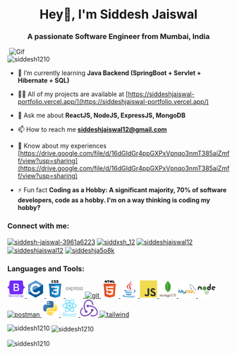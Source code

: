 <h1 align="center">Hey👋, I'm Siddesh Jaiswal</h1>
<h3 align="center">A passionate Software Engineer from Mumbai, India</h3>

<img src="https://media.licdn.com/dms/image/D4D12AQH4mcQALwgZ7Q/article-cover_image-shrink_600_2000/0/1691989932071?e=2147483647&v=beta&t=uwm5lxFiqURXuzG_xnf9hrIr-_sojSaQ4ggruUAYsmU" width="500px" align="right" alt="Gif"/>

<p align="left"> <img src="https://komarev.com/ghpvc/?username=siddesh1210&label=Profile%20views&color=0e75b6&style=flat" alt="siddesh1210" /> </p>


- 🌱 I’m currently learning **Java Backend (SpringBoot + Servlet + Hibernate + SQL)**

- 👨‍💻 All of my projects are available at [https://siddeshjaiswal-portfolio.vercel.app/](https://siddeshjaiswal-portfolio.vercel.app/)

- 💬 Ask me about **ReactJS, NodeJS, ExpressJS, MongoDB**

- 📫 How to reach me **siddeshjaiswal12@gmail.com**

- 📄 Know about my experiences [https://drive.google.com/file/d/16dGIdGr4ppGXPxVpnqo3nmT385aiZmff/view?usp=sharing](https://drive.google.com/file/d/16dGIdGr4ppGXPxVpnqo3nmT385aiZmff/view?usp=sharing)

- ⚡ Fun fact **Coding as a Hobby: A significant majority, 70% of software developers, code as a hobby. I'm on a way thinking is coding my hobby?**

<h3 align="left">Connect with me:</h3>
<p align="left">
<a href="https://linkedin.com/in/siddesh-jaiswal-3961a6223" target="blank"><img align="center" src="https://raw.githubusercontent.com/rahuldkjain/github-profile-readme-generator/master/src/images/icons/Social/linked-in-alt.svg" alt="siddesh-jaiswal-3961a6223" height="30" width="40" /></a>
<a href="https://instagram.com/siddxsh_12" target="blank"><img align="center" src="https://raw.githubusercontent.com/rahuldkjain/github-profile-readme-generator/master/src/images/icons/Social/instagram.svg" alt="siddxsh_12" height="30" width="40" /></a>
<a href="https://www.hackerrank.com/siddeshjaiswal12" target="blank"><img align="center" src="https://raw.githubusercontent.com/rahuldkjain/github-profile-readme-generator/master/src/images/icons/Social/hackerrank.svg" alt="siddeshjaiswal12" height="30" width="40" /></a>
<a href="https://www.leetcode.com/siddeshjaiswal12" target="blank"><img align="center" src="https://raw.githubusercontent.com/rahuldkjain/github-profile-readme-generator/master/src/images/icons/Social/leet-code.svg" alt="siddeshjaiswal12" height="30" width="40" /></a>
<a href="https://auth.geeksforgeeks.org/user/siddeshja5o8k" target="blank"><img align="center" src="https://raw.githubusercontent.com/rahuldkjain/github-profile-readme-generator/master/src/images/icons/Social/geeks-for-geeks.svg" alt="siddeshja5o8k" height="30" width="40" /></a>
</p>

<h3 align="left">Languages and Tools:</h3>
<p align="left"> <a href="https://getbootstrap.com" target="_blank" rel="noreferrer"> <img src="https://raw.githubusercontent.com/devicons/devicon/master/icons/bootstrap/bootstrap-plain-wordmark.svg" alt="bootstrap" width="40" height="40"/> </a> <a href="https://www.cprogramming.com/" target="_blank" rel="noreferrer"> <img src="https://raw.githubusercontent.com/devicons/devicon/master/icons/c/c-original.svg" alt="c" width="40" height="40"/> </a> <a href="https://www.w3schools.com/css/" target="_blank" rel="noreferrer"> <img src="https://raw.githubusercontent.com/devicons/devicon/master/icons/css3/css3-original-wordmark.svg" alt="css3" width="40" height="40"/> </a> <a href="https://expressjs.com" target="_blank" rel="noreferrer"> <img src="https://raw.githubusercontent.com/devicons/devicon/master/icons/express/express-original-wordmark.svg" alt="express" width="40" height="40"/> </a> <a href="https://git-scm.com/" target="_blank" rel="noreferrer"> <img src="https://www.vectorlogo.zone/logos/git-scm/git-scm-icon.svg" alt="git" width="40" height="40"/> </a> <a href="https://www.w3.org/html/" target="_blank" rel="noreferrer"> <img src="https://raw.githubusercontent.com/devicons/devicon/master/icons/html5/html5-original-wordmark.svg" alt="html5" width="40" height="40"/> </a> <a href="https://www.java.com" target="_blank" rel="noreferrer"> <img src="https://raw.githubusercontent.com/devicons/devicon/master/icons/java/java-original.svg" alt="java" width="40" height="40"/> </a> <a href="https://developer.mozilla.org/en-US/docs/Web/JavaScript" target="_blank" rel="noreferrer"> <img src="https://raw.githubusercontent.com/devicons/devicon/master/icons/javascript/javascript-original.svg" alt="javascript" width="40" height="40"/> </a> <a href="https://www.mongodb.com/" target="_blank" rel="noreferrer"> <img src="https://raw.githubusercontent.com/devicons/devicon/master/icons/mongodb/mongodb-original-wordmark.svg" alt="mongodb" width="40" height="40"/> </a> <a href="https://www.mysql.com/" target="_blank" rel="noreferrer"> <img src="https://raw.githubusercontent.com/devicons/devicon/master/icons/mysql/mysql-original-wordmark.svg" alt="mysql" width="40" height="40"/> </a> <a href="https://nodejs.org" target="_blank" rel="noreferrer"> <img src="https://raw.githubusercontent.com/devicons/devicon/master/icons/nodejs/nodejs-original-wordmark.svg" alt="nodejs" width="40" height="40"/> </a> <a href="https://postman.com" target="_blank" rel="noreferrer"> <img src="https://www.vectorlogo.zone/logos/getpostman/getpostman-icon.svg" alt="postman" width="40" height="40"/> </a> <a href="https://www.python.org" target="_blank" rel="noreferrer"> <img src="https://raw.githubusercontent.com/devicons/devicon/master/icons/python/python-original.svg" alt="python" width="40" height="40"/> </a> <a href="https://reactjs.org/" target="_blank" rel="noreferrer"> <img src="https://raw.githubusercontent.com/devicons/devicon/master/icons/react/react-original-wordmark.svg" alt="react" width="40" height="40"/> </a> <a href="https://redux.js.org" target="_blank" rel="noreferrer"> <img src="https://raw.githubusercontent.com/devicons/devicon/master/icons/redux/redux-original.svg" alt="redux" width="40" height="40"/> </a> <a href="https://tailwindcss.com/" target="_blank" rel="noreferrer"> <img src="https://www.vectorlogo.zone/logos/tailwindcss/tailwindcss-icon.svg" alt="tailwind" width="40" height="40"/> </a> </p>

<p><img align="left" src="https://github-readme-stats.vercel.app/api/top-langs?username=siddesh1210&show_icons=true&locale=en&layout=compact" alt="siddesh1210" /></p>

<p>&nbsp;<img align="center" src="https://github-readme-stats.vercel.app/api?username=siddesh1210&show_icons=true&locale=en" alt="siddesh1210" /></p>

<p><img align="center" src="https://github-readme-streak-stats.herokuapp.com/?user=siddesh1210&" alt="siddesh1210" /></p>
